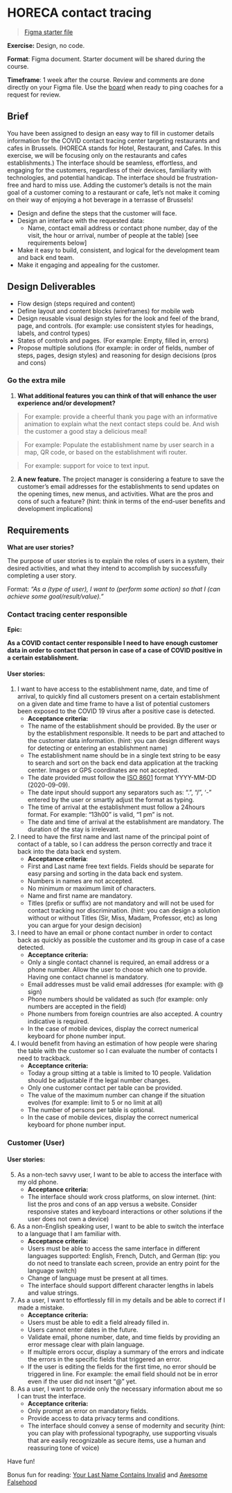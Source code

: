 # HORECA contact tracing

> [Figma starter file](https://www.figma.com/file/FRdfx12LjrsqMYfKcRm7Bu/Class-2020?node-id=3%3A3g)

**Exercise:** Design, no code.

**Format**: Figma document. Starter document will be shared during the course.

**Timeframe**: 1 week after the course. Review and comments are done directly on your Figma file. Use the [board](https://github.com/HackYourFutureBelgium/class-11-12/projects/3) when ready to ping coaches for a request for review.

## Brief

You have been assigned to design an easy way to fill in customer details information for the COVID contact tracing center targeting restaurants and cafes in Brussels. (HORECA stands for Hotel, Restaurant, and Cafes. In this exercise, we will be focusing only on the restaurants and cafes establishments.) The interface should be seamless, effortless, and engaging for the customers, regardless of their devices, familiarity with technologies, and potential handicap. The interface should be frustration-free and hard to miss use. Adding the customer’s details is not the main goal of a customer coming to a restaurant or cafe, let’s not make it coming on their way of enjoying a hot beverage in a terrasse of Brussels!

- Design and define the steps that the customer will face.
- Design an interface with the requested data:
    - Name, contact email address or contact phone number, day of the visit, the hour or arrival, number of people at the table) [see requirements below]
- Make it easy to build, consistent, and logical for the development team and back end team.
- Make it engaging and appealing for the customer.

## Design Deliverables

- Flow design (steps required and content)
- Define layout and content blocks (wireframes) for mobile web
- Design reusable visual design styles for the look and feel of the brand, page, and controls. (for example: use consistent styles for headings, labels, and control types)
- States of controls and pages. (For example: Empty, filled in, errors)
- Propose multiple solutions (for example: in order of fields, number of steps, pages, design styles) and reasoning for design decisions (pros and cons)

### Go the extra mile

1. **What additional features you can think of that will enhance the user experience and/or development?**

> For example: provide a cheerful thank you page with an informative animation to explain what the next contact steps could be. And wish the customer a good stay a delicious meal!

> For example: Populate the establishment name by user search in a map, QR code, or based on the establishment wifi router.

> For example: support for voice to text input.

2. **A new feature.** The project manager is considering a feature to save the customer’s email addresses for the establishments to send updates on the opening times, new menus, and activities. What are the pros and cons of such a feature? (hint: think in terms of the end-user benefits and development implications)

## Requirements

**What are user stories?**

The purpose of user stories is to explain the roles of users in a system, their desired activities, and what they intend to accomplish by successfully completing a user story.

Format: _“As a (type of user), I want to (perform some action) so that I (can achieve some goal/result/value).”_

### Contact tracing center responsible

**Epic:**

**As a COVID contact center responsible I need to have enough customer data in order to contact that person in case of a case of COVID positive in a certain establishment.**

#### User stories:

1. I want to have access to the establishment name, date, and time of arrival, to quickly find all customers present on a certain establishment on a given date and time frame to have a list of potential customers been exposed to the COVID 19 virus after a positive case is detected.
    - **Acceptance criteria:**
    - The name of the establishment should be provided. By the user or by the establishment responsible. It needs to be part and attached to the customer data information. (hint: you can design different ways for detecting or entering an establishment name)
    - The establishment name should be in a single text string to be easy to search and sort on the back end data application at the tracking center. Images or GPS coordinates are not accepted.
    - The date provided must follow the [ISO 8601](https://en.wikipedia.org/wiki/ISO_8601) format YYYY-MM-DD (2020-09-09).
    - The date input should support any separators such as: “.”, “/”, ‘-” entered by the user or smartly adjust the format as typing.
    - The time of arrival at the establishment must follow a 24hours format. For example: “13h00” is valid, “1 pm” is not.
    - The date and time of arrival at the establishment are mandatory. The duration of the stay is irrelevant.
2. I need to have the first name and last name of the principal point of contact of a table, so I can address the person correctly and trace it back into the data back end system.
    - **Acceptance criteria**:
    - First and Last name free text fields. Fields should be separate for easy parsing and sorting in the data back end system.
    - Numbers in names are not accepted.
    - No minimum or maximum limit of characters.
    - Name and first name are mandatory.
    - Titles (prefix or suffix) are not mandatory and will not be used for contact tracking nor discrimination. (hint: you can design a solution without or without Titles (Sir, Miss, Madam, Professor, etc) as long you can argue for your design decision)
3. I need to have an email or phone contact number in order to contact back as quickly as possible the customer and its group in case of a case detected.
    - **Acceptance criteria:**
    - Only a single contact channel is required, an email address or a phone number. Allow the user to choose which one to provide. Having one contact channel is mandatory.
    - Email addresses must be valid email addresses (for example: with @ sign)
    - Phone numbers should be validated as such (for example: only numbers are accepted in the field)
    - Phone numbers from foreign countries are also accepted. A country indicative is required.
    - In the case of mobile devices, display the correct numerical keyboard for phone number input.
4. I would benefit from having an estimation of how people were sharing the table with the customer so I can evaluate the number of contacts I need to trackback.
    - **Acceptance criteria:**
    - Today a group sitting at a table is limited to 10 people. Validation should be adjustable if the legal number changes.
    - Only one customer contact per table can be provided.
    - The value of the maximum number can change if the situation evolves (for example: limit to 5 or no limit at all)
    - The number of persons per table is optional.
    - In the case of mobile devices, display the correct numerical keyboard for phone number input.

### Customer (User)

#### User stories:

5. As a non-tech savvy user, I want to be able to access the interface with my old phone.
    - **Acceptance criteria:**
    - The interface should work cross platforms, on slow internet. (hint: list the pros and cons of an app versus a website. Consider responsive states and keyboard interactions or other solutions if the user does not own a device)
6. As a non-English speaking user, I want to be able to switch the interface to a language that I am familiar with.
    - **Acceptance criteria:**
    - Users must be able to access the same interface in different languages supported: English, French, Dutch, and German (tip: you do not need to translate each screen, provide an entry point for the language switch)
    - Change of language must be present at all times.
    - The interface should support different character lengths in labels and value strings.
7. As a user, I want to effortlessly fill in my details and be able to correct if I made a mistake.
    - **Acceptance criteria:**
    - Users must be able to edit a field already filled in.
    - Users cannot enter dates in the future.
    - Validate email, phone number, date, and time fields by providing an error message clear with plain language.
    - If multiple errors occur, display a summary of the errors and indicate the errors in the specific fields that triggered an error.
    - If the user is editing the fields for the first time, no error should be triggered in line. For example: the email field should not be in error even if the user did not insert “@” yet.
8. As a user, I want to provide only the necessary information about me so I can trust the interface.
    - **Acceptance criteria:**
    - Only prompt an error on mandatory fields.
    - Provide access to data privacy terms and conditions.
    - The interface should convey a sense of modernity and security (hint: you can play with professional typography, use supporting visuals that are easily recognizable as secure items, use a human and reassuring tone of voice)



Have fun!


Bonus fun for reading: [Your Last Name Contains Invalid](https://blog.jgc.org/2010/06/your-last-name-contains-invalid.html) and [Awesome Falsehood](https://github.com/kdeldycke/awesome-falsehood)
